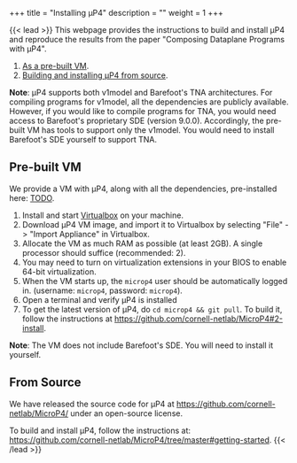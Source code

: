 +++
title = "Installing μP4"
description = ""
weight = 1
+++

{{< lead >}}
This webpage provides the instructions to build and install μP4 and reproduce the results from the paper "Composing Dataplane Programs with μP4".

1. [As a pre-built VM](#pre-built-vm).
2. [Building and installing μP4 from source](#from-source).

**Note**: μP4 supports both v1model and Barefoot's TNA architectures. For
compiling programs for v1model, all the dependencies are publicly available.
However, if you would like to compile programs for TNA, you would need access
to Barefoot's proprietary SDE (version 9.0.0). Accordingly, the pre-built VM
has tools to support only the v1model. You would need to install Barefoot's SDE
yourself to support TNA.

## Pre-built VM

We provide a VM with μP4, along with all the dependencies, pre-installed here:
[TODO](link-to-vm).
1. Install and start [Virtualbox](https://www.virtualbox.org/wiki/Downloads) on your machine.
2. Download μP4 VM image, and import it to Virtualbox by selecting  "File" -> "Import Appliance" in Virtualbox.
3. Allocate the VM as much RAM as possible (at least 2GB). A single processor should suffice (recommended: 2).
4. You may need to turn on virtualization extensions in your BIOS to enable 64-bit virtualization.
5. When the VM starts up, the `microp4` user should be automatically logged in. (username: `microp4`, password: `microp4`).
6. Open a terminal and verify μP4 is installed
7. To get the latest version of μP4, do `cd microp4 && git pull`. To build it, follow the instructions at https://github.com/cornell-netlab/MicroP4#2-install.

**Note**: The VM does not include Barefoot's SDE. You will need to install it yourself.

## From Source
We have released the source code for μP4 at https://github.com/cornell-netlab/MicroP4/ under an open-source license.

To build and install μP4, follow the instructions at:
https://github.com/cornell-netlab/MicroP4/tree/master#getting-started.
{{< /lead >}}



